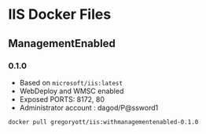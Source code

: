 # IIS Docker Files

## ManagementEnabled 
### 0.1.0
- Based on `microsoft/iis:latest` 
- WebDeploy and WMSC enabled
- Exposed PORTS: 8172, 80
- Administrator account : dagod/P@ssword1
````
docker pull gregoryott/iis:withmanagementenabled-0.1.0
